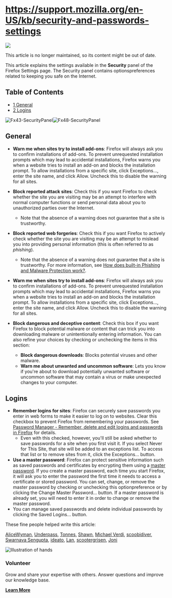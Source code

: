 # https://support.mozilla.org/en-US/kb/security-and-passwords-settings

[![](https://assets-prod.sumo.prod.webservices.mozgcp.net/media/uploads/products/2020-04-14-08-36-13-8dda6f.png)](https://support.mozilla.org/en-US/products/firefox "Firefox")

This article is no longer maintained, so its content might be out of date.

This article explains the settings available in the **Security** panel of the Firefox Settings page. The Security panel contains optionspreferences related to keeping you safe on the Internet.

## Table of Contents

*   [1 General](#w_general)
*   [2 Logins](#w_logins)

![Fx43-SecurityPanel](https://assets-prod.sumo.prod.webservices.mozgcp.net/media/uploads/gallery/images/2016-01-15-02-46-31-74d7b1.png)![Fx48-SecurityPanel](https://assets-prod.sumo.prod.webservices.mozgcp.net/media/uploads/gallery/images/2016-11-07-05-17-49-dba3a6.png)

## General

*   **Warn me when sites try to install add-ons**: Firefox will always ask you to confirm installations of add-ons. To prevent unrequested installation prompts which may lead to accidental installations, Firefox warns you when a website tries to install an add-on and blocks the installation prompt. To allow installations from a specific site, click Exceptions…, enter the site name, and click Allow. Uncheck this to disable the warning for all sites.
*   **Block reported attack sites**: Check this if you want Firefox to check whether the site you are visiting may be an attempt to interfere with normal computer functions or send personal data about you to unauthorized parties over the Internet.
    *   Note that the absence of a warning does not guarantee that a site is trustworthy.
*   **Block reported web forgeries**: Check this if you want Firefox to actively check whether the site you are visiting may be an attempt to mislead you into providing personal information (this is often referred to as _phishing_).
    *   Note that the absence of a warning does not guarantee that a site is trustworthy. For more information, see [How does built-in Phishing and Malware Protection work?](https://support.mozilla.org/en-US/kb/how-does-phishing-and-malware-protection-work).

*   **Warn me when sites try to install add-ons**: Firefox will always ask you to confirm installations of add-ons. To prevent unrequested installation prompts which may lead to accidental installations, Firefox warns you when a website tries to install an add-on and blocks the installation prompt. To allow installations from a specific site, click Exceptions…, enter the site name, and click Allow. Uncheck this to disable the warning for all sites.
*   **Block dangerous and deceptive content**: Check this box if you want Firefox to block potential malware or content that can trick you into downloading malware or unintentionally entering information. You can also refine your choices by checking or unchecking the items in this section:
    *   **Block dangerous downloads**: Blocks potential viruses and other malware.
    *   **Warn me about unwanted and uncommon software**: Lets you know if you're about to download potentially unwanted software or uncommon software that may contain a virus or make unexpected changes to your computer.

## Logins

*   **Remember logins for sites**: Firefox can securely save passwords you enter in web forms to make it easier to log on to websites. Clear this checkbox to prevent Firefox from remembering your passwords. See [Password Manager - Remember, delete and edit logins and passwords in Firefox](https://support.mozilla.org/en-US/kb/password-manager-remember-delete-edit-logins) for details.
    *   Even with this checked, however, you'll still be asked whether to save passwords for a site when you first visit it. If you select Never for This Site, that site will be added to an exceptions list. To access that list or to remove sites from it, click the Exceptions… button.
*   **Use a master password**: Firefox can protect sensitive information such as saved passwords and certificates by encrypting them using a [master password](https://support.mozilla.org/en-US/kb/use-primary-password-protect-stored-logins). If you create a master password, each time you start Firefox, it will ask you to enter the password the first time it needs to access a certificate or stored password. You can set, change, or remove the master password by checking or unchecking this optionpreference or by clicking the Change Master Password… button. If a master password is already set, you will need to enter it in order to change or remove the master password.
*   You can manage saved passwords and delete individual passwords by clicking the Saved Logins… button.

These fine people helped write this article:

[AliceWyman](https://support.mozilla.org/en-US/user/AliceWyman/), [Underpass](https://support.mozilla.org/en-US/user/underpass/), [Tonnes](https://support.mozilla.org/en-US/user/Tonnes/), [Shawn](https://support.mozilla.org/en-US/user/Shawn97/), [Michael Verdi](https://support.mozilla.org/en-US/user/Verdi/), [scoobidiver](https://support.mozilla.org/en-US/user/scoobidiver/), [Swarnava Sengupta](https://support.mozilla.org/en-US/user/Swarnava/), [ideato](https://support.mozilla.org/en-US/user/ideato/), [Lan](https://support.mozilla.org/en-US/user/upwinxp/), [scootergrisen](https://support.mozilla.org/en-US/user/scootergrisen/), [Joni](https://support.mozilla.org/en-US/user/heyjoni/)

![Illustration of hands](https://assets-prod.sumo.prod.webservices.mozgcp.net/static/volunteer.a3be8d331849774b.png)

### Volunteer

Grow and share your expertise with others. Answer questions and improve our knowledge base.

**[Learn More](https://support.mozilla.org/en-US/contribute)**